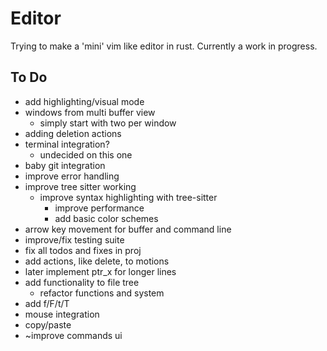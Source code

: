 # Editor
Trying to make a 'mini' vim like editor in rust. Currently a work in progress.

## To Do
* add highlighting/visual mode
* windows from multi buffer view
    * simply start with two per window
* adding deletion actions
* terminal integration?
    * undecided on this one
* baby git integration
* improve error handling
* improve tree sitter working
    * improve syntax highlighting with tree-sitter
        * improve performance
        * add basic color schemes
* arrow key movement for buffer and command line
* improve/fix testing suite
* fix all todos and fixes in proj
* add actions, like delete, to motions
* later implement ptr_x for longer lines
* add functionality to file tree
    * refactor functions and system
* add f/F/t/T
* mouse integration
* copy/paste
* ~improve commands ui

